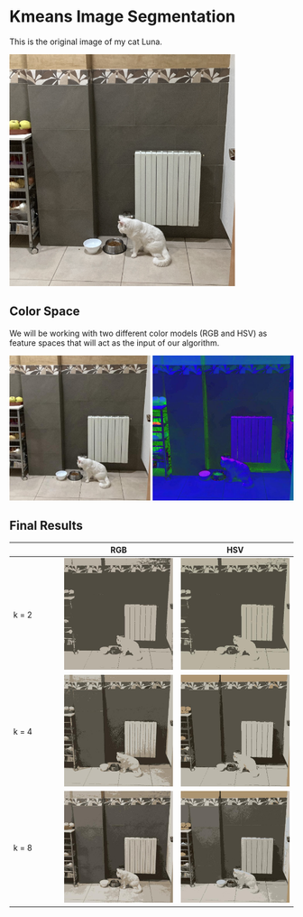 # Kmeans Image Segmentation

This is the original image of my cat Luna.

[<img src="/input_imgs/luna.png" width="400"/>](/input_imgs/luna.png)

## Color Space

We will be working with two different color models (RGB and HSV) as feature spaces that will act as the input of our algorithm.

[<img src="/input_imgs/luna_input_rgb.jpg" width="250"/>](/input_imgs/luna_input_rgb.jpg) [<img src="/input_imgs/luna_input_hsv.jpg" width="250"/>](/input_imgs/luna_input_hsv.jpg)

## Final Results

| <img width=100/> | RGB | HSV |
| ------------- | ------------- | ------------- |
| k = 2 | [<img src="/output_imgs/luna_2_rgb.jpg" width="250"/>](/output_imgs/luna_2_rgb.jpg) | [<img src="/output_imgs/luna_2_hsv.jpg" width="250"/>](/output_imgs/luna_2_hsv.jpg) |
| k = 4 | [<img src="/output_imgs/luna_4_rgb.jpg" width="250"/>](/output_imgs/luna_4_rgb.jpg) | [<img src="/output_imgs/luna_4_hsv.jpg" width="250"/>](/output_imgs/luna_4_hsv.jpg) |
| k = 8 | [<img src="/output_imgs/luna_8_rgb.jpg" width="250"/>](/output_imgs/luna_8_rgb.jpg) | [<img src="/output_imgs/luna_8_hsv.jpg" width="250"/>](/output_imgs/luna_8_hsv.jpg) |
